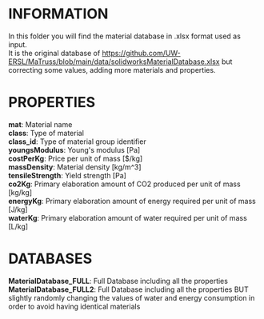 # INFORMATION
In this folder you will find the material database in .xlsx format used as input.\
It is the original database of https://github.com/UW-ERSL/MaTruss/blob/main/data/solidworksMaterialDatabase.xlsx but correcting some values, adding more materials and properties.

# PROPERTIES
**mat**: Material name\
**class**: Type of material\
**class_id**: Type of material group identifier\
**youngsModulus**: Young's modulus [Pa]\
**costPerKg**: Price per unit of mass [$/kg]\
**massDensity**: Material density [kg/m^3]\
**tensileStrength**: Yield strength [Pa]\
**co2Kg**: Primary elaboration amount of CO2 produced per unit of mass [kg/kg]\
**energyKg**: Primary elaboration amount of energy required per unit of mass [J/kg]\
**waterKg**: Primary elaboration amount of water required per unit of mass [L/kg]

# DATABASES
**MaterialDatabase_FULL**: Full Database including all the properties\
**MaterialDatabase_FULL2**: Full Database including all the properties BUT slightly randomly changing the values of water and energy consumption in order to avoid having identical materials

